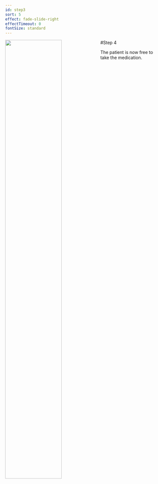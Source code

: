 ```yaml
---
id: step3
sort: 5
effect: fade-slide-right
effectTimeout: 0
fontSize: standard
---
```

#Step 4
<img align="left" width="60%" src="https://correctconsumer.com/assets/dispenser-demo.00_01_10_22.Still004.jpg">

The patient is now free to take the medication.